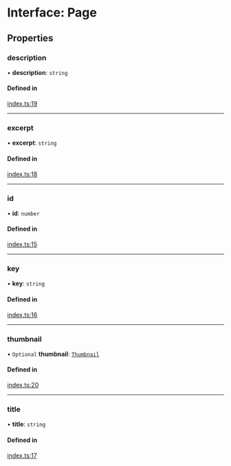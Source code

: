# Interface: Page

## Properties

### description

• **description**: `string`

#### Defined in

[index.ts:19](https://github.com/ShivamJoker/Wiki-Img/blob/525e269/src/index.ts#L19)

___

### excerpt

• **excerpt**: `string`

#### Defined in

[index.ts:18](https://github.com/ShivamJoker/Wiki-Img/blob/525e269/src/index.ts#L18)

___

### id

• **id**: `number`

#### Defined in

[index.ts:15](https://github.com/ShivamJoker/Wiki-Img/blob/525e269/src/index.ts#L15)

___

### key

• **key**: `string`

#### Defined in

[index.ts:16](https://github.com/ShivamJoker/Wiki-Img/blob/525e269/src/index.ts#L16)

___

### thumbnail

• `Optional` **thumbnail**: [`Thumbnail`](Thumbnail.md)

#### Defined in

[index.ts:20](https://github.com/ShivamJoker/Wiki-Img/blob/525e269/src/index.ts#L20)

___

### title

• **title**: `string`

#### Defined in

[index.ts:17](https://github.com/ShivamJoker/Wiki-Img/blob/525e269/src/index.ts#L17)
